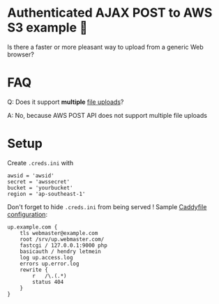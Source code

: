 # Authenticated AJAX POST to AWS S3 example 🙌

Is there a faster or more pleasant way to upload from a generic Web browser?

# FAQ

Q: Does it support **multiple** [file uploads](https://html.spec.whatwg.org/multipage/forms.html#file-upload-state-(type=file))?

A: No, because AWS POST API does not support multiple file uploads

# Setup

Create `.creds.ini` with

	awsid = 'awsid'
	secret = 'awssecret'
	bucket = 'yourbucket'
	region = 'ap-southeast-1'

Don't forget to hide `.creds.ini` from being served ! Sample [Caddyfile configuration](https://caddyserver.com/):

	up.example.com {
		tls webmaster@example.com
		root /srv/up.webmaster.com/
		fastcgi / 127.0.0.1:9000 php
		basicauth / hendry letmein
		log up.access.log
		errors up.error.log
		rewrite {
			r   /\.(.*)
			status 404
		}
	}
